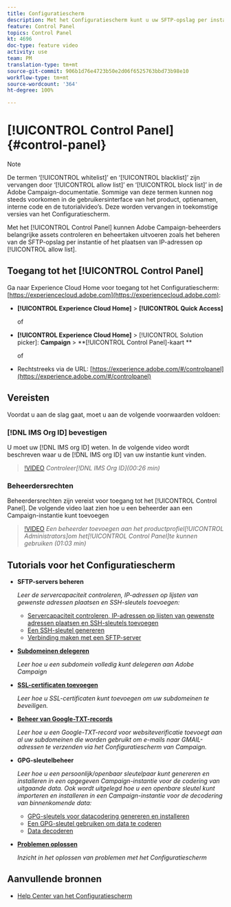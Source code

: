 ```yaml
---
title: Configuratiescherm
description: Met het Configuratiescherm kunt u uw SFTP-opslag per instantie controleren en beheren en IP-adressen op lijsten van gewenste adressen plaatsen.
feature: Control Panel
topics: Control Panel
kt: 4696
doc-type: feature video
activity: use
team: PM
translation-type: tm+mt
source-git-commit: 906b1d76e4723b50e2d06f6525763bbd73b98e10
workflow-type: tm+mt
source-wordcount: '364'
ht-degree: 100%

---
```



# [!UICONTROL Control Panel] {#control-panel}

>[!NOTE]
>
>De termen ‘[!UICONTROL whitelist]’ en ‘[!UICONTROL blacklist]’ zijn vervangen door ‘[!UICONTROL allow list]’ en ‘[!UICONTROL block list]’ in de Adobe Campaign-documentatie. Sommige van deze termen kunnen nog steeds voorkomen in de gebruikersinterface van het product, optienamen, interne code en de tutorialvideo’s. Deze worden vervangen in toekomstige versies van het Configuratiescherm.

Met het [!UICONTROL Control Panel] kunnen Adobe Campaign-beheerders belangrijke assets controleren en beheertaken uitvoeren zoals het beheren van de SFTP-opslag per instantie of het plaatsen van IP-adressen op [!UICONTROL allow list].

## Toegang tot het [!UICONTROL Control Panel]

Ga naar Experience Cloud Home voor toegang tot het Configuratiescherm: [https://experiencecloud.adobe.com](https://experiencecloud.adobe.com):

* **[!UICONTROL Experience Cloud Home]** > **[!UICONTROL Quick Access]**

   of
* **[!UICONTROL Experience Cloud Home]**  > [!UICONTROL Solution picker]: **Campaign** > **[!UICONTROL Control Panel]-kaart **

   of

* Rechtstreeks via de URL: [https://experience.adobe.com/#/controlpanel](https://experience.adobe.com/#/controlpanel)

## Vereisten

Voordat u aan de slag gaat, moet u aan de volgende voorwaarden voldoen:

### [!DNL IMS Org ID] bevestigen

U moet uw [!DNL IMS org ID] weten. In de volgende video wordt beschreven waar u de [!DNL IMS org ID] van uw instantie kunt vinden.

>[!VIDEO](https://video.tv.adobe.com/v/27183?quality=12)
*Controleer[!DNL IMS Org ID](00:26 min)*

### Beheerdersrechten

Beheerdersrechten zijn vereist voor toegang tot het [!UICONTROL Control Panel].
De volgende video laat zien hoe u een beheerder aan een Campaign-instantie kunt toevoegen

>[!VIDEO](https://video.tv.adobe.com/v/27147?quality=12)
*Een beheerder toevoegen aan het productprofiel[!UICONTROL Administrators]om het[!UICONTROL Control Panel]te kunnen gebruiken (01:03 min)*

## Tutorials voor het Configuratiescherm

* **SFTP-servers beheren**

   *Leer de servercapaciteit controleren, IP-adressen op lijsten van gewenste adressen plaatsen en SSH-sleutels toevoegen:*

   * [Servercapaciteit controleren, IP-adressen op lijsten van gewenste adressen plaatsen en SSH-sleutels toevoegen](/help/administrating/control-panel/monitoring-server-capacity-allow-listing-adding-ssh-key.md)
   * [Een SSH-sleutel genereren](/help/administrating/control-panel/generate-ssh-key.md)
   * [Verbinding maken met een SFTP-server](/help/administrating/control-panel/connect-to-sftp-server.md)
* **[Subdomeinen delegeren](/help/administrating/control-panel/subdomain-delegation.md)**

   *Leer hoe u een subdomein volledig kunt delegeren aan Adobe Campaign*
* **[SSL-certificaten toevoegen](/help/administrating/control-panel/adding-ssl-certificates.md)**

   *Leer hoe u SSL-certificaten kunt toevoegen om uw subdomeinen te beveiligen.*

* **[Beheer van Google-TXT-records](/help/administrating/control-panel/google-txt-record-management.md)**

   *Leer hoe u een Google-TXT-record voor websiteverificatie toevoegt aan al uw subdomeinen die worden gebruikt om e-mails naar GMAIL-adressen te verzenden via het Configuratiescherm van Campaign.*

* **GPG-sleutelbeheer**

   *Leer hoe u een persoonlijk/openbaar sleutelpaar kunt genereren en installeren in een opgegeven Campaign-instantie voor de codering van uitgaande data. Ook wordt uitgelegd hoe u een openbare sleutel kunt importeren en installeren in een Campaign-instantie voor de decodering van binnenkomende data:*

   * [GPG-sleutels voor datacodering genereren en installeren](./gpg-key-management/generating-and-installing-gpg-keys-for-data-encryption.md)
   * [Een GPG-sleutel gebruiken om data te coderen](./gpg-key-management/using-a-gpg-key-to-encrypt-data.md)
   * [Data decoderen](./gpg-key-management/decrypting-data.md)

* **[Problemen oplossen](/help/administrating/control-panel/trouble-shooting.md)**

   *Inzicht in het oplossen van problemen met het Configuratiescherm*

## Aanvullende bronnen

* [Help Center van het Configuratiescherm](https://docs.adobe.com/content/help/nl-NL/control-panel/using/control-panel-home.html)

